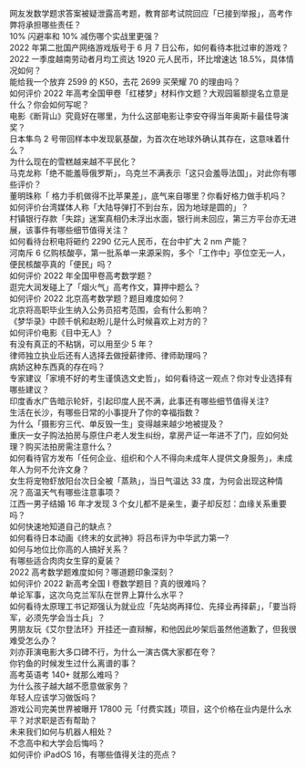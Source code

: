 网友发数学题求答案被疑泄露高考题，教育部考试院回应「已接到举报」，高考作弊将承担哪些责任？  
10% 闪避率和 10% 减伤哪个实战里更强？  
2022 年第二批国产网络游戏版号于 6 月 7 日公布，如何看待本批过审的游戏？  
2022 一季度越南劳动者月均工资达 1920 元人民币，环比增速达 18.5%，具体情况如何？  
能给我一个放弃 2599 的 K50，去花 2699 买荣耀 70 的理由吗？  
如何评价 2022 年高考全国甲卷「红楼梦」材料作文题？大观园匾额提名立意是什么？你会如何写呢？  
电影《断背山》究竟好在哪里，为什么这部电影让李安夺得当年奥斯卡最佳导演奖？  
日本隼鸟 2 号带回样本中发现氨基酸，为首次在地球外确认其存在，这意味着什么？  
为什么现在的雪糕越来越不平民化？  
马克龙称「绝不能羞辱俄罗斯」，乌克兰不满表示「这只会羞辱法国」，对此你有哪些评价？  
董明珠称「 格力手机做得不比苹果差」，底气来自哪里？你看好格力做手机吗？  
如何评价台湾媒体人称「大陆导弹打不到台东，因为地球是圆的」？  
村镇银行存款「失踪」迷案真相仍未浮出水面，银行尚未回应，第三方平台亦无进展，该事件有哪些细节值得关注？  
如何看待台积电将砸约 2290 亿元人民币，在台中扩大 2 nm 产能？  
河南斥 6 亿购核酸亭，第一批系单一来源采购，多个「工作中」亭位空无一人，便民核酸亭真的「便民」吗？  
如何评价 2022 年全国甲卷高考数学题？  
逛完大润发碰上了「烟火气」高考作文，算押中题么？  
如何评价 2022 北京高考数学题？题目难度如何？  
北京将高职毕业生纳入公务员招考范围，会有什么影响？  
《梦华录》中顾千帆和赵盼儿是什么时候喜欢上对方的？  
如何评价电影《目中无人》？  
有没有真正的不粘锅，可以用至少 5 年？  
律师独立执业后还有人选择去做授薪律师、律师助理吗？  
病娇这种东西真的存在吗？  
专家建议「家境不好的考生谨慎选文史哲」，如何看待这一观点？你对专业选择有哪些建议？  
印度香水广告暗示轮奸，引起印度人民不满，此事还有哪些细节值得关注?  
生活在长沙，有哪些日常的小事提升了你的幸福指数？  
为什么「摄影穷三代、单反毁一生」变得越来越少地被提及？  
重庆一女子购法拍房与原住户老人发生纠纷，拿房产证一年进不了门，应如何处理？购买法拍房需注意什么？  
如何看待官方发布「任何企业、组织和个人不得向未成年人提供文身服务」，未成年人为何不允许文身？  
女生将宠物虾放阳台次日全被「蒸熟」，当日气温达 33 度，为何会出现这种情况？高温天气有哪些注意事项？  
江西一男子结婚 16 年才发现 3 个女儿都不是亲生，妻子却反怼：血缘关系重要吗？  
如何快速地知道自己的缺点？  
如何看待日本动画《终末的女武神》将吕布评为中华武力第一?  
如何与地位比你高的人搞好关系？  
有哪些适合肉肉女生穿的夏装？  
2022 高考数学题难度如何？哪道题印象深刻？  
如何评价 2022 新高考全国 Ⅰ 卷数学题目？真的很难吗？  
单论军事，这次乌克兰军队在世界上算什么水平？  
如何看待太原理工书记郑强认为就业应「先站岗再择位、先择业再择薪」，「要当将军，必须先学会当士兵」？  
男朋友玩《艾尔登法环》开挂还一直辩解，和他因此吵架后虽然他道歉了，但我很难受怎么办？  
刘亦菲演电影大多口碑不行，为什么一演古偶大家都在夸？  
你钓鱼的时候发生过什么离谱的事？  
高考英语考 140+ 就那么难吗？  
为什么孩子越大越不愿意做家务？  
年轻人应该学习做饭吗？  
游戏公司完美世界被曝开 17800 元「付费实践」项目，这个价格在业内是什么水平？对求职是否有帮助？  
未来我们如何与机器人相处？  
不念高中和大学会后悔吗？  
如何评价 iPadOS 16，有哪些值得关注的亮点？  
